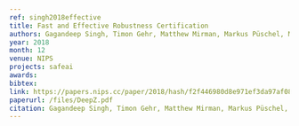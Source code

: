 ```yaml
---
ref: singh2018effective
title: Fast and Effective Robustness Certification
authors: Gagandeep Singh, Timon Gehr, Matthew Mirman, Markus Püschel, Martin Vechev
year: 2018
month: 12
venue: NIPS
projects: safeai
awards:
bibtex:
link: https://papers.nips.cc/paper/2018/hash/f2f446980d8e971ef3da97af089481c3-Abstract.html
paperurl: /files/DeepZ.pdf
citation: Gagandeep Singh, Timon Gehr, Matthew Mirman, Markus Püschel, Martin Vechev, <b>NeurIPS 2018</b>.
---
```

